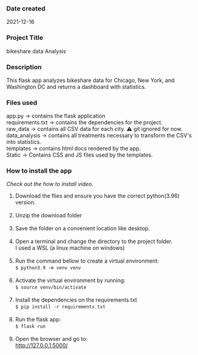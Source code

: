 ### Date created
2021-12-16

### Project Title
bikeshare data Analysis

### Description
This flask app analyzes bikeshare data for Chicago, New York, and Washington DC and returns a dashboard with statistics.

### Files used
app.py -> contains the flask application<br>
requirements.txt -> contains the dependencies for the project.<br>
raw_data -> contains all CSV data for each city. ⚠️ git ignored for now.<br>
data_analysis -> contains all treatments necessary to transform the CSV's into statistics.<br>
templates -> contains html docs rendered by the app.<br>
Static -> Contains CSS and JS files used by the templates.<br>


### How to install the app
<em>Check out the how to install video.</em>
<ol>
    <li>Download the flies and ensure you have the correct python(3.96) version.</li><br>
    <li>Unzip the download folder</li><br>
    <li>Save the folder on a convenient location like desktop.</li><br>
    <li>Open a terminal and change the directory to the project folder.<br>I used a WSL (a linux machine on windows)</li><br>
    <li>Run the command bellow to create a virtual environment:<br><code>$ python3.9 -m venv venv</code></li><br>
    <li>Activate the virtual environment by running:<br><code>$ source venv/bin/activate</code></li><br>
    <li>Install the dependencies on the requirements.txt<br><code>$ pip install -r requirements.txt</code></li><br>
    <li>Run the flask app:<br><code>$ flask run</code></li><br>
    <li>Open the browser and go to:<br><a href="bikeshare data analysis">http://127.0.0.1:5000/</a></li><br>
</ol>